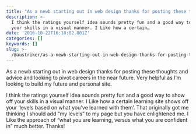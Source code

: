 ```yaml
---
title: "As a newb starting out in web design thanks for posting these thoughts and advice\_and looking\_to…"
description: >-
  I think the ratings yourself idea sounds pretty fun and a good way to show off
  your skills in a visual manner. I Like how a certain…
date: '2016-10-22T16:18:02.801Z'
categories: []
keywords: []
slug: >-
  /@austriker/as-a-newb-starting-out-in-web-design-thanks-for-posting-these-thoughts-and-advice-and-looking-to-b641819db2f6
---
```


As a newb starting out in web design thanks for posting these thoughts and advice and looking to pivot careers in the near future. Very helpful as I’m looking to build my future and personal site.

I think the ratings yourself idea sounds pretty fun and a good way to show off your skills in a visual manner. I Like how a certain learning site shows off your ‘levels based on what you’ve learned with them’. That originally got me thinking I should add “my levels” to my page but you have enlightened me. I Like the approach of “what you are learning, versus what you are confident in” much better. Thanks!